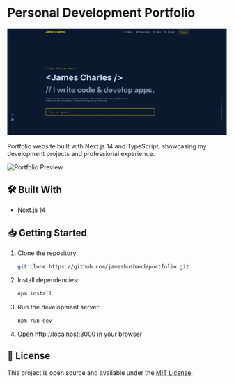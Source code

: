 # Personal Development Portfolio

<p align="center">
    <img src=".github/readme.webp" alt="Portfolio Preview" />
</p>

Portfolio website built with Next.js 14 and TypeScript, showcasing my development projects and professional experience.

![Portfolio Preview](public/portfolio-preview.png)

## 🛠️ Built With

- [Next.js 14](https://nextjs.org/)

## 📥 Getting Started

1. Clone the repository:

   ```bash
   git clone https://github.com/jameshusband/portfolio.git
   ```

2. Install dependencies:

   ```bash
   npm install
   ```

3. Run the development server:

   ```bash
   npm run dev
   ```

4. Open [http://localhost:3000](http://localhost:3000) in your browser

## 📄 License

This project is open source and available under the [MIT License](LICENSE).
